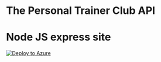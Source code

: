 # The Personal Trainer Club API

# Node JS express site 
[![Deploy to Azure](http://azuredeploy.net/deploybutton.png)](https://azuredeploy.net/)

